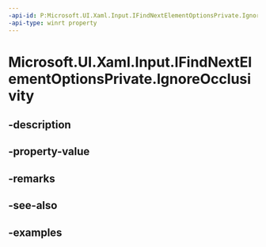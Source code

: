 ```yaml
---
-api-id: P:Microsoft.UI.Xaml.Input.IFindNextElementOptionsPrivate.IgnoreOcclusivity
-api-type: winrt property
---
```


# Microsoft.UI.Xaml.Input.IFindNextElementOptionsPrivate.IgnoreOcclusivity

<!--
public bool IgnoreOcclusivity { get; set; }
-->


## -description

## -property-value

## -remarks

## -see-also

## -examples


